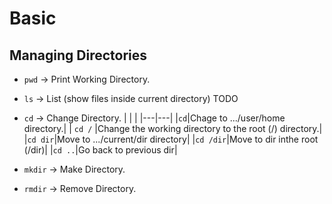 # Basic
## Managing Directories
- `pwd` → Print Working Directory.
    
- `ls` → List (show files inside current directory)
    TODO
    
- `cd` → Change Directory.
	|    |     |
	|---|---|
    |`cd`|Chage to .../user/home directory.|
    | `cd /` |Change the working directory to the root (/) directory.|
    |`cd dir`|Move to .../current/dir directory|
    |`cd /dir`|Move to dir inthe root (/dir)|
    |`cd ..`|Go back to previous dir|
    
- `mkdir` → Make Directory.
    
- `rmdir` → Remove Directory.